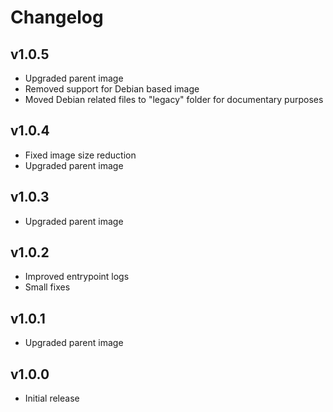 # Changelog

## v1.0.5

- Upgraded parent image
- Removed support for Debian based image
- Moved Debian related files to "legacy" folder for documentary purposes

## v1.0.4

- Fixed image size reduction
- Upgraded parent image

## v1.0.3

- Upgraded parent image

## v1.0.2

- Improved entrypoint logs
- Small fixes

## v1.0.1

- Upgraded parent image

## v1.0.0

- Initial release
